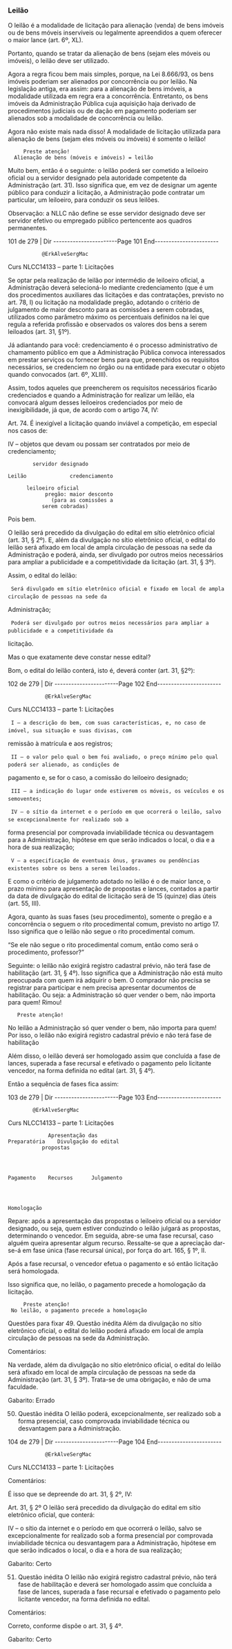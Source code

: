 ### Leilão
O leilão é a modalidade de licitação para alienação (venda) de bens imóveis ou de bens móveis inservíveis ou
legalmente apreendidos a quem oferecer o maior lance (art. 6º, XL).

Portanto, quando se tratar da alienação de bens (sejam eles móveis ou imóveis), o leilão deve ser utilizado.

Agora a regra ficou bem mais simples, porque, na Lei 8.666/93, os bens imóveis poderiam ser alienados por
concorrência ou por leilão. Na legislação antiga, era assim: para a alienação de bens imóveis, a modalidade
utilizada em regra era a concorrência. Entretanto, os bens imóveis da Administração Pública cuja aquisição haja
derivado de procedimentos judiciais ou de dação em pagamento poderiam ser alienados sob a modalidade de
concorrência ou leilão.

Agora não existe mais nada disso! A modalidade de licitação utilizada para alienação de bens (sejam eles móveis
ou imóveis) é somente o leilão!


         Preste atenção!
      Alienação de bens (móveis e imóveis) = leilão

Muito bem, então é o seguinte: o leilão poderá ser cometido a leiloeiro oficial ou a servidor designado pela
autoridade competente da Administração (art. 31). Isso significa que, em vez de designar um agente público para
conduzir a licitação, a Administração pode contratar um particular, um leiloeiro, para conduzir os seus leilões.

Observação: a NLLC não define se esse servidor designado deve ser servidor efetivo ou empregado público pertencente aos
quadros permanentes.




 101 de 279 | Dir
-----------------------Page 101 End-----------------------

               @ErkAlveSergMac
 Curs         NLCC14133 – parte 1: Licitações


Se optar pela realização de leilão por intermédio de leiloeiro oficial, a Administração deverá selecioná-lo
mediante credenciamento (que é um dos procedimentos auxiliares das licitações e das contratações, previsto no
art. 78, I) ou licitação na modalidade pregão, adotando o critério de julgamento de maior desconto para as
comissões a serem cobradas, utilizados como parâmetro máximo os percentuais definidos na lei que regula a
referida profissão e observados os valores dos bens a serem leiloados (art. 31, §1º).

Já adiantando para você: credenciamento é o processo administrativo de chamamento público em que a
Administração Pública convoca interessados em prestar serviços ou fornecer bens para que, preenchidos os
requisitos necessários, se credenciem no órgão ou na entidade para executar o objeto quando convocados
(art. 6º, XLIII).

Assim, todos aqueles que preencherem os requisitos necessários ficarão credenciados e quando a Administração
for realizar um leilão, ela convocará algum desses leiloeiros credenciados por meio de inexigibilidade, já que, de
acordo com o artigo 74, IV:

  Art. 74. É inexigível a licitação quando inviável a competição, em especial nos casos de:

  IV – objetos que devam ou possam ser contratados por meio de credenciamento;



            servidor designado

    Leilão              credenciamento

          leiloeiro oficial
                pregão: maior desconto
                  (para as comissões a
               serem cobradas)

Pois bem.

O leilão será precedido da divulgação do edital em sítio eletrônico oficial (art. 31, § 2º). E, além da divulgação no
sítio eletrônico oficial, o edital do leilão será afixado em local de ampla circulação de pessoas na sede da
Administração e poderá, ainda, ser divulgado por outros meios necessários para ampliar a publicidade e a
competitividade da licitação (art. 31, § 3º).

Assim, o edital do leilão:

     Será divulgado em sítio eletrônico oficial e fixado em local de ampla circulação de pessoas na sede da
 Administração;

     Poderá ser divulgado por outros meios necessários para ampliar a publicidade e a competitividade da
 licitação.

Mas o que exatamente deve constar nesse edital?

Bom, o edital do leilão conterá, isto é, deverá conter (art. 31, §2º):




 102 de 279 | Dir
-----------------------Page 102 End-----------------------

                @ErkAlveSergMac
 Curs          NLCC14133 – parte 1: Licitações


     I – a descrição do bem, com suas características, e, no caso de imóvel, sua situação e suas divisas, com
 remissão à matrícula e aos registros;

     II – o valor pelo qual o bem foi avaliado, o preço mínimo pelo qual poderá ser alienado, as condições de
 pagamento e, se for o caso, a comissão do leiloeiro designado;

     III – a indicação do lugar onde estiverem os móveis, os veículos e os semoventes;

     IV – o sítio da internet e o período em que ocorrerá o leilão, salvo se excepcionalmente for realizado sob a
 forma presencial por comprovada inviabilidade técnica ou desvantagem para a Administração, hipótese em
 que serão indicados o local, o dia e a hora de sua realização;

     V – a especificação de eventuais ônus, gravames ou pendências existentes sobre os bens a serem leiloados.

E como o critério de julgamento adotado no leilão é o de maior lance, o prazo mínimo para apresentação de
propostas e lances, contados a partir da data de divulgação do edital de licitação será de 15 (quinze) dias úteis
(art. 55, III).

Agora, quanto às suas fases (seu procedimento), somente o pregão e a concorrência o seguem o rito
procedimental comum, previsto no artigo 17. Isso significa que o leilão não segue o rito procedimental comum.

“Se ele não segue o rito procedimental comum, então como será o procedimento, professor?”

Seguinte: o leilão não exigirá registro cadastral prévio, não terá fase de habilitação (art. 31, § 4º). Isso significa que
a Administração não está muito preocupada com quem irá adquirir o bem. O comprador não precisa se registrar
para participar e nem precisa apresentar documentos de habilitação. Ou seja: a Administração só quer vender o
bem, não importa para quem! Rimou!


       Preste atenção!
 No leilão a Administração só quer vender o bem, não importa para quem! Por isso, o leilão não exigirá
    registro cadastral prévio e não terá fase de habilitação

Além disso, o leilão deverá ser homologado assim que concluída a fase de lances, superada a fase recursal e
efetivado o pagamento pelo licitante vencedor, na forma definida no edital (art. 31, § 4º).

Então a sequência de fases fica assim:




 103 de 279 | Dir
-----------------------Page 103 End-----------------------

            @ErkAlveSergMac
 Curs           NLCC14133 – parte 1: Licitações



                 Apresentação das
    Preparatória    Divulgação do edital
               propostas




    Pagamento    Recursos      Julgamento




    Homologação



Repare: após a apresentação das propostas o leiloeiro oficial ou a servidor designado, ou seja, quem estiver
conduzindo o leilão julgará as propostas, determinando o vencedor. Em seguida, abre-se uma fase recursal, caso
alguém queira apresentar algum recurso. Ressalte-se que a apreciação dar-se-á em fase única (fase recursal única),
por força do art. 165, § 1º, II.

Após a fase recursal, o vencedor efetua o pagamento e só então licitação será homologada.

Isso significa que, no leilão, o pagamento precede a homologação da licitação.


         Preste atenção!
     No leilão, o pagamento precede a homologação


Questões para fixar
49. Questão inédita
Além da divulgação no sítio eletrônico oficial, o edital do leilão poderá afixado em local de ampla circulação de
pessoas na sede da Administração.

Comentários:

Na verdade, além da divulgação no sítio eletrônico oficial, o edital do leilão será afixado em local de ampla
circulação de pessoas na sede da Administração (art. 31, § 3º). Trata-se de uma obrigação, e não de uma faculdade.

Gabarito: Errado

50. Questão inédita
O leilão poderá, excepcionalmente, ser realizado sob a forma presencial, caso comprovada inviabilidade técnica
ou desvantagem para a Administração.




 104 de 279 | Dir
-----------------------Page 104 End-----------------------

                @ErkAlveSergMac
 Curs          NLCC14133 – parte 1: Licitações


Comentários:

É isso que se depreende do art. 31, § 2º, IV:

Art. 31, § 2º O leilão será precedido da divulgação do edital em sítio eletrônico oficial, que conterá:

IV – o sítio da internet e o período em que ocorrerá o leilão, salvo se excepcionalmente for realizado sob a forma
presencial por comprovada inviabilidade técnica ou desvantagem para a Administração, hipótese em que serão
indicados o local, o dia e a hora de sua realização;

Gabarito: Certo

51. Questão inédita
O leilão não exigirá registro cadastral prévio, não terá fase de habilitação e deverá ser homologado assim que
concluída a fase de lances, superada a fase recursal e efetivado o pagamento pelo licitante vencedor, na forma
definida no edital.

Comentários:

Correto, conforme dispõe o art. 31, § 4º.

Gabarito: Certo